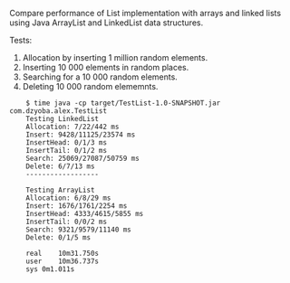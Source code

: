 Compare performance of List implementation with arrays and linked lists using
Java ArrayList and LinkedList data structures.

Tests:

1. Allocation by inserting 1 million random elements.
2. Inserting 10 000 elements in random places.
3. Searching for a 10 000 random elements.
4. Deleting 10 000 random elememnts.

```
    $ time java -cp target/TestList-1.0-SNAPSHOT.jar com.dzyoba.alex.TestList
    Testing LinkedList
    Allocation: 7/22/442 ms
    Insert: 9428/11125/23574 ms
    InsertHead: 0/1/3 ms
    InsertTail: 0/1/2 ms
    Search: 25069/27087/50759 ms
    Delete: 6/7/13 ms
    ------------------

    Testing ArrayList
    Allocation: 6/8/29 ms
    Insert: 1676/1761/2254 ms
    InsertHead: 4333/4615/5855 ms
    InsertTail: 0/0/2 ms
    Search: 9321/9579/11140 ms
    Delete: 0/1/5 ms

    real	10m31.750s
    user	10m36.737s
    sys	0m1.011s
```
